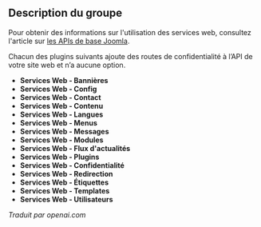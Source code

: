 <!-- Filename: Chunk4x:Extensions_Plugin_Manager_Edit_Web_Services_Group  / Display title: Groupe des services Web -->

## Description du groupe

Pour obtenir des informations sur l'utilisation des services web, consultez l'article sur [les APIs de base Joomla](https://docs.joomla.org/J4.x:Joomla_Core_APIs).

Chacun des plugins suivants ajoute des routes de confidentialité à l’API de votre site web et n’a aucune option.

- **Services Web - Bannières**
- **Services Web - Config**
- **Services Web - Contact**
- **Services Web - Contenu**
- **Services Web - Langues**
- **Services Web - Menus**
- **Services Web - Messages**
- **Services Web - Modules**
- **Services Web - Flux d'actualités**
- **Services Web - Plugins**
- **Services Web - Confidentialité**
- **Services Web - Redirection**
- **Services Web - Étiquettes**
- **Services Web - Templates**
- **Services Web - Utilisateurs**

*Traduit par openai.com*

